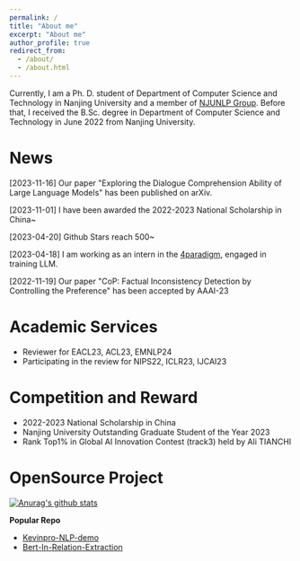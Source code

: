 ```yaml
---
permalink: /
title: "About me"
excerpt: "About me"
author_profile: true
redirect_from: 
  - /about/
  - /about.html
---
```


Currently, I am a Ph. D. student of Department of Computer Science and Technology in Nanjing University and a member of [NJUNLP Group](http://nlp.nju.edu.cn/homepage). Before that, I received the B.Sc. degree in Department of Computer Science and Technology in June 2022 from Nanjing University.







News
==========
\[2023-11-16\] Our paper "Exploring the Dialogue Comprehension Ability of Large Language Models" has been published on arXiv.

\[2023-11-01\] I have been awarded the 2022-2023 National Scholarship in China~

\[2023-04-20\] Github Stars reach 500~

\[2023-04-18\] I am working as an intern in the [4paradigm](https://www.4paradigm.com/index.html), engaged in training LLM.

\[2022-11-19\] Our paper "CoP: Factual Inconsistency Detection by Controlling the Preference" has been accepted by AAAI-23 



# Academic Services
- Reviewer for EACL23, ACL23, EMNLP24
- Participating in the review for NIPS22, ICLR23, IJCAI23

# Competition and Reward
- 2022-2023 National Scholarship in China
- Nanjing University Outstanding Graduate Student of the Year 2023
- Rank Top1% in Global AI Innovation Contest (track3) held by Ali TIANCHI

# OpenSource Project
[![Anurag's github stats](https://github-readme-stats.vercel.app/api?username=Ricardokevins)](https://github.com/anuraghazra/github-readme-stats)

<!--- <a href="https://github.com/anuraghazra/github-readme-stats"><img align="right" src="https://github-readme-stats.vercel.app/api?theme=vue&include_all_commits=true&username=Ricardokevins&show_icons=true&hide_border=true"></a> --->

**Popular Repo**
- [Kevinpro-NLP-demo](https://github.com/Ricardokevins/Kevinpro-NLP-demo) 
- [Bert-In-Relation-Extraction](https://github.com/Ricardokevins/Bert-In-Relation-Extraction)
  